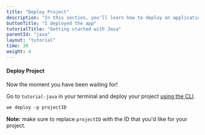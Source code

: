 ```yaml
---
title: "Deploy Project"
description: "In this section, you'll learn how to deploy an application using WeDeploy Java."
buttonTitle: "I deployed the app"
tutorialTitle: "Getting started with Java"
parentId: "java"
layout: "tutorial"
time: 30
weight: 4
---
```


#### Deploy Project

Now the moment you have been waiting for!

Go to `tutorial-java` in your terminal and deploy your project [using the CLI](/docs/intro/using-the-command-line.html).

```xml
we deploy -p projectID
```

**Note:** make sure to replace `projectID` with the ID that you'd like for your project.


